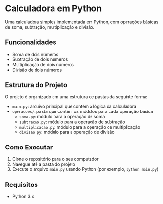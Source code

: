 # Calculadora em Python

Uma calculadora simples implementada em Python, com operações básicas de soma, subtração, multiplicação e divisão.

## Funcionalidades
* Soma de dois números
* Subtração de dois números
* Multiplicação de dois números
* Divisão de dois números

## Estrutura do Projeto
O projeto é organizado em uma estrutura de pastas da seguinte forma:

* `main.py`: arquivo principal que contém a lógica da calculadora
* `operacoes/`: pasta que contém os módulos para cada operação básica
  + `soma.py`: módulo para a operação de soma
  + `subtracao.py`: módulo para a operação de subtração
  + `multiplicacao.py`: módulo para a operação de multiplicação
  + `divisao.py`: módulo para a operação de divisão

## Como Executar
1. Clone o repositório para o seu computador
2. Navegue até a pasta do projeto
3. Execute o arquivo `main.py` usando Python (por exemplo, `python main.py`)

## Requisitos
* Python 3.x
